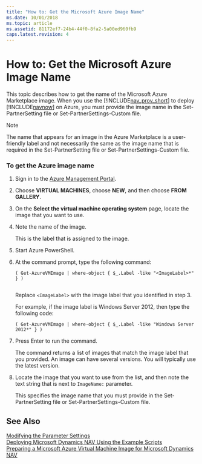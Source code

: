 ```yaml
---
title: "How to: Get the Microsoft Azure Image Name"
ms.date: 10/01/2018
ms.topic: article
ms.assetid: 81172ef7-24b4-44f0-8fa2-5a00ed960fb9
caps.latest.revision: 4
---
```

# How to: Get the Microsoft Azure Image Name
This topic describes how to get the name of the Microsoft Azure Marketplace image. When you use the [!INCLUDE[nav_prov_short](includes/nav_prov_short_md.md)] to deploy [!INCLUDE[navnow](includes/navnow_md.md)] on Azure, you must provide the image name in the Set-PartnerSetting file or Set-PartnerSettings-Custom file.  
  
> [!NOTE]  
>  The name that appears for an image in the Azure Marketplace is a user-friendly label and not necessarily the same as the image name that is required in the Set-PartnerSetting file or Set-PartnerSettings-Custom file.  
  
### To get the Azure image name  
  
1.  Sign in to the [Azure Management Portal](https://manage.windowsazure.com/).  
  
2.  Choose **VIRTUAL MACHINES**, choose **NEW**, and then choose **FROM GALLERY**.  
  
3.  On the **Select the virtual machine operating system** page, locate the image that you want to use.  
  
4.  Note the name of the image.  
  
     This is the label that is assigned to the image.  
  
5.  Start Azure PowerShell.  
  
6.  At the command prompt, type the following command:  
  
    ```  
    ( Get-AzureVMImage | where-object { $_.Label -like "<ImageLabel>*" } )  
  
    ```  
  
     Replace `<ImageLabel>` with the image label that you identified in step 3.  
  
     For example, if the image label is Windows Server 2012, then type the following code:  
  
    ```  
    ( Get-AzureVMImage | where-object { $_.Label -like "Windows Server 2012*" } )  
    ```  
  
7.  Press Enter to run the command.  
  
     The command returns a list of images that match the image label that you provided. An image can have several versions. You will typically use the latest version.  
  
8.  Locate the image that you want to use from the list, and then note the text string that is next to `ImageName:` parameter.  
  
     This specifies the image name that you must provide in the Set-PartnerSetting file or Set-PartnerSettings-Custom file.  
  
## See Also  
 [Modifying the Parameter Settings](How-to--Deploy-Microsoft-Dynamics-NAV-on-Microsoft-Azure-by-Using-the-Example-Scripts.md#SetSettings)   
 [Deploying Microsoft Dynamics NAV Using the Example Scripts](Deploying-Microsoft-Dynamics-NAV-Using-the-Example-Scripts.md)   
 [Preparing a Microsoft Azure Virtual Machine Image for Microsoft Dynamics NAV](Preparing-a-Microsoft-Azure-Virtual-Machine-Image-for-Microsoft-Dynamics-NAV.md)